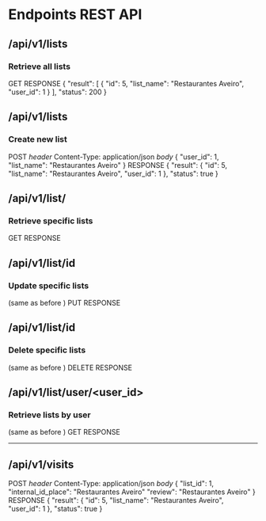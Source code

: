# Endpoints REST API

## /api/v1/lists
### Retrieve all lists

GET
RESPONSE
{
    "result": [
        {
            "id": 5,
            "list_name": "Restaurantes Aveiro",
            "user_id": 1
        }
    ],
    "status": 200
}

## /api/v1/lists
### Create new list

POST
_header_
Content-Type: application/json
_body_
{
    "user_id": 1,
    "list_name": "Restaurantes Aveiro"
}
RESPONSE
{
    "result": {
        "id": 5,
        "list_name": "Restaurantes Aveiro",
        "user_id": 1
    },
    "status": true
}


## /api/v1/list/<id>
### Retrieve specific lists

GET
RESPONSE

## /api/v1/list/id
### Update specific lists
(same as before )
PUT
RESPONSE

## /api/v1/list/id
### Delete specific lists
(same as before )
DELETE
RESPONSE

## /api/v1/list/user/<user_id>
### Retrieve lists by user
(same as before )
GET
RESPONSE

----------------------------------------------------

## /api/v1/visits

POST
_header_
Content-Type: application/json
_body_
{
    "list_id": 1,
    "internal_id_place": "Restaurantes Aveiro"
    "review": "Restaurantes Aveiro"
}
RESPONSE
{
    "result": {
        "id": 5,
        "list_name": "Restaurantes Aveiro",
        "user_id": 1
    },
    "status": true
}
